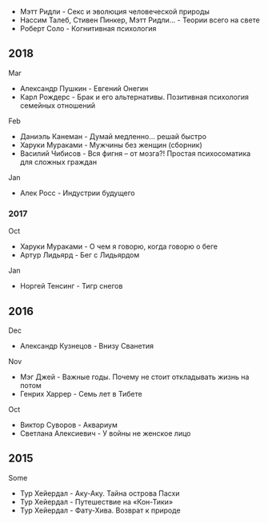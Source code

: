 * Мэтт Ридли - Секс и эволюция человеческой природы
* Нассим Талеб, Стивен Пинкер, Мэтт Ридли... - Теории всего на свете
* Роберт Соло - Когнитивная психология

## 2018

Mar
* Александр Пушкин - Евгений Онегин
* Карл Рождерс - Брак и его альтернативы. Позитивная психология семейных отношений

Feb
* Даниэль Канеман - Думай медленно... решай быстро
* Харуки Мураками - Мужчины без женщин (сборник)
* Василий Чибисов - Вся фигня – от мозга?! Простая психосоматика для сложных граждан

Jan
* Алек Росс - Индустрии будущего

### 2017		

Oct
* Харуки Мураками - О чем я говорю, когда говорю о беге
* Артур Лидьярд - Бег с Лидьярдом

Jan
* Норгей Тенсинг - Тигр снегов					

## 2016

Dec
* Александр Кузнецов - Внизу Сванетия

Nov
* Мэг Джей - Важные годы. Почему не стоит откладывать жизнь на потом	
* Генрих Харрер - Семь лет в Тибете		

Oct
* Виктор Суворов - Аквариум		
* Светлана Алексиевич - У войны не женское лицо

## 2015

Some
* Тур Хейердал - Аку-Аку. Тайна острова Пасхи 
* Тур Хейердал - Путешествие на «Кон-Тики»
* Тур Хейердал - Фату-Хива. Возврат к природе

